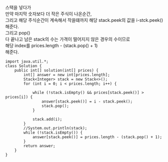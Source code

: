 스택을 넣다가   
만약 마지막 숫자보다 더 작은 주식이 나온순간,   
그리고 해당 주식순간이 계속해서 작을떄까지 해당 stack.peek의 값을 i-stck.peek() 해준다.   
그리고 pop()   
다 끝나고 남은 stack의 수는 가격이 떨어지지 않은 경우의 수이므로   
해당 index를 prices.length - (stack.pop() + 1)   
해준다.   
```
import java.util.*;
class Solution {
    public int[] solution(int[] prices) {
        int[] answer = new int[prices.length];
        Stack<Integer> stack = new Stack<>();
        for (int i = 0; i < prices.length; i++) {
            
            while (!stack.isEmpty() && prices[stack.peek()] > prices[i]) {
                answer[stack.peek()] = i - stack.peek();
                stack.pop();
            }
            
            stack.add(i);
        }
        //System.out.println(stack);
        while (!stack.isEmpty()) {
            answer[stack.peek()] = prices.length - (stack.pop() + 1);
        }
        return answer;
    }
}
```
